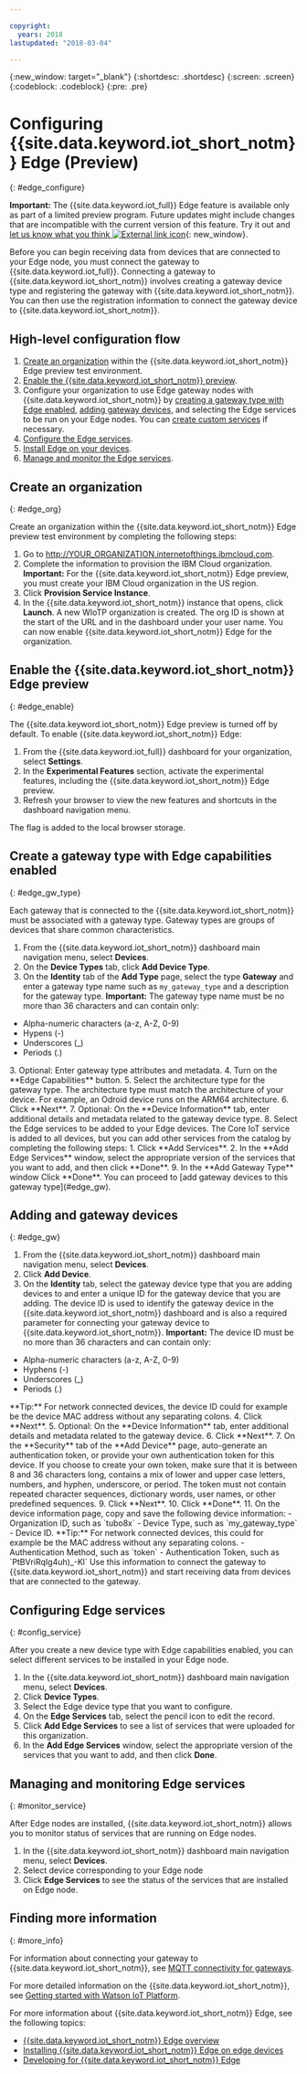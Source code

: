 ```yaml
---

copyright:
  years: 2018
lastupdated: "2018-03-04"

---
```


{:new_window: target="\_blank"}
{:shortdesc: .shortdesc}
{:screen: .screen}
{:codeblock: .codeblock}
{:pre: .pre}


# Configuring {{site.data.keyword.iot_short_notm}} Edge (Preview)
{: #edge_configure}

**Important:** The {{site.data.keyword.iot_full}} Edge feature is available only as part of a limited preview program. Future updates might include changes that are incompatible with the current version of this feature. Try it out and [let us know what you think ![External link icon](../../../icons/launch-glyph.svg)](https://developer.ibm.com/answers/smart-spaces/17/internet-of-things.html){: new_window}.

Before you can begin receiving data from devices that are connected to your Edge node, you must connect the gateway to {{site.data.keyword.iot_full}}. Connecting a gateway to {{site.data.keyword.iot_short_notm}} involves creating a gateway device type and registering the gateway with {{site.data.keyword.iot_short_notm}}. You can then use the registration information to connect the gateway device to {{site.data.keyword.iot_short_notm}}.

## High-level configuration flow

1. [Create an organization](#edge_org) within the {{site.data.keyword.iot_short_notm}} Edge preview test environment.
2. [Enable the {{site.data.keyword.iot_short_notm}} preview](#edge_enable).
3. Configure your organization to use Edge gateway nodes with {{site.data.keyword.iot_short_notm}} by [creating a gateway type with Edge enabled](#edge_gw_type), [adding gateway devices](#edge_gw), and selecting the Edge services to be run on your Edge nodes. You can [create custom services](WIoTP_edge_dev.html#create_service) if necessary.
4. [Configure the Edge services](#config_service).
5. [Install Edge on your devices](#edge_install_device).
6. [Manage and monitor the Edge services](#monitor_service).

## Create an organization
{: #edge_org}

Create an organization within the {{site.data.keyword.iot_short_notm}} Edge preview test environment by completing the following steps:
1. Go to http://YOUR_ORGANIZATION.internetofthings.ibmcloud.com.
2. Complete the information to provision the IBM Cloud organization. **Important:** For the {{site.data.keyword.iot_short_notm}} Edge preview, you must create your IBM Cloud organization in the US region.
3. Click **Provision Service Instance**.
4. In the {{site.data.keyword.iot_short_notm}} instance that opens, click **Launch**.
A new WIoTP organization is created. The org ID is shown at the start of the URL and in the dashboard under your user name. You can now enable {{site.data.keyword.iot_short_notm}} Edge for the organization.

## Enable the {{site.data.keyword.iot_short_notm}} Edge preview
{: #edge_enable}

The {{site.data.keyword.iot_short_notm}} Edge preview is turned off by default. To enable {{site.data.keyword.iot_short_notm}} Edge:

1. From the {{site.data.keyword.iot_full}} dashboard for your organization, select **Settings**.
2. In the **Experimental Features** section, activate the experimental features, including the {{site.data.keyword.iot_short_notm}} Edge preview.
2. Refresh your browser to view the new features and shortcuts in the dashboard navigation menu.

The flag is added to the local browser storage.

## Create a gateway type with Edge capabilities enabled
{: #edge_gw_type}

Each gateway that is connected to the {{site.data.keyword.iot_short_notm}} must be associated with a gateway type. Gateway types are groups of devices that share common characteristics.

1. From the {{site.data.keyword.iot_short_notm}} dashboard main navigation menu, select **Devices**.
2. On the **Device Types** tab, click **Add Device Type**.
3. On the **Identity** tab of the **Add Type** page, select the type **Gateway** and enter a gateway type name such as `my_gateway_type` and a description for the gateway type.
**Important:** The gateway type name must be no more than 36 characters and can contain only:
<ul>
 <li>Alpha-numeric characters (a-z, A-Z, 0-9)</li>
 <li>Hypens (-)</li>
 <li>Underscores (&lowbar;)</li>
 <li>Periods (.)</li>
 </ul>
3. Optional: Enter gateway type attributes and metadata.
4. Turn on the **Edge Capabilities** button.
5. Select the architecture type for the gateway type. The architecture type must match the architecture of your device. For example, an Odroid device runs on the ARM64 architecture.
6. Click **Next**.
7. Optional: On the **Device Information** tab, enter additional details and metadata related to the gateway device type.
8. Select the Edge services to be added to your Edge devices. The Core IoT service is added to all devices, but you can add other services from the catalog by completing the following steps:
 1. Click **Add Services**.
 2. In the **Add Edge Services** window, select the appropriate version of the services that you want to add, and then click **Done**.
9. In the **Add Gateway Type** window Click **Done**.
You can proceed to [add gateway devices to this gateway type](#edge_gw).

## Adding and gateway devices
{: #edge_gw}

1. From the {{site.data.keyword.iot_short_notm}} dashboard main navigation menu, select **Devices**.
2. Click **Add Device**.
3. On the **Identity** tab, select the gateway device type that you are adding devices to and enter a unique ID for the gateway device that you are adding.
The device ID is used to identify the gateway device in the {{site.data.keyword.iot_short_notm}} dashboard and is also a required parameter for connecting your gateway device to {{site.data.keyword.iot_short_notm}}.
**Important:** The device ID must be no more than 36 characters and can contain only:
 <ul>
 <li>Alpha-numeric characters (a-z, A-Z, 0-9)</li>
 <li>Hyphens (-)</li>
 <li>Underscores (&lowbar;)</li>
 <li>Periods (.)</li>
 </ul>
 **Tip:** For network connected devices, the device ID could for example be the device MAC address without any separating colons.
4. Click **Next**.
5. Optional: On the **Device Information** tab, enter additional details and metadata related to the gateway device.
6. Click **Next**.
7. On the **Security** tab of the **Add Device** page, auto-generate an authentication token, or provide your own authentication token for this device. If you choose to create your own token, make sure that it is between 8 and 36 characters long, contains a mix of lower and upper case letters, numbers, and hyphen, underscore, or period. The token must not contain repeated character sequences, dictionary words, user names, or other predefined sequences.
9. Click **Next**.
10. Click **Done**.
11. On the device information page, copy and save the following device information:
 - Organization ID, such as `tubo8x`
 - Device Type, such as `my_gateway_type`
 - Device ID. **Tip:** For network connected devices, this could for example be the MAC address without any separating colons.
 - Authentication Method, such as `token`
 - Authentication Token, such as `PtBVriRqIg4uh)_-Kl`
  Use this information to connect the gateway to {{site.data.keyword.iot_short_notm}} and start receiving data from devices that are connected to the gateway.

## Configuring Edge services
{: #config_service}

After you create a new device type with Edge capabilities enabled, you can select different services to be installed in your Edge node.

1. In the {{site.data.keyword.iot_short_notm}} dashboard main navigation menu, select **Devices**.
2. Click **Device Types**.
3. Select the Edge device type that you want to configure.
4. On the  **Edge Services** tab, select the pencil icon to edit the record.
6. Click **Add Edge Services** to see a list of services that were uploaded for this organization.
7. In the **Add Edge Services** window, select the appropriate version of the services that you want to add, and then click **Done**.
<!--7. In preview phase an unregister and register on Edge node is required in order to the new services t being installed.-->

## Managing and monitoring Edge services
{: #monitor_service}

After Edge nodes are installed, {{site.data.keyword.iot_short_notm}} allows you to monitor status of services that are running on Edge nodes.

1.	In the {{site.data.keyword.iot_short_notm}} dashboard main navigation menu, select **Devices**.
2.	Select device corresponding to your Edge node
3.	Click **Edge Services** to see the status of the services that are installed on Edge node.

## Finding more information
{: #more_info}

For information about connecting your gateway to {{site.data.keyword.iot_short_notm}}, see [MQTT connectivity for gateways](https://console.bluemix.net/docs/services/IoT/gateways/mqtt.html#mqtt).

For more detailed information on the {{site.data.keyword.iot_short_notm}}, see [Getting started with Watson IoT Platform](https://console.bluemix.net/docs/services/IoT/getting-started.html#getting-started-with-iotp).

For more information about {{site.data.keyword.iot_short_notm}} Edge, see the following topics:
- [{{site.data.keyword.iot_short_notm}} Edge overview](WIoTP_edge.html#edge_overview)
- [Installing {{site.data.keyword.iot_short_notm}} Edge on edge devices](WIoTP_edge_install.html#edge_install_device)
- [Developing for {{site.data.keyword.iot_short_notm}} Edge](WIoTP_edge_dev.html#edge_dev)
